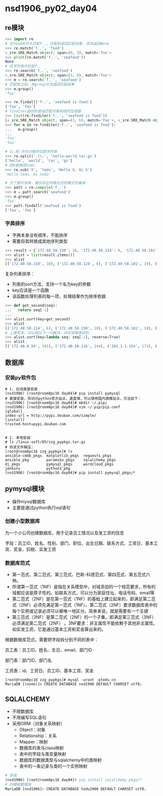 # nsd1906_py02_day04

## re模块

```python
>>> import re
# 在food的开头匹配f..，匹配到返回匹配对象，否则返回None
>>> re.match('f..', 'food')
<_sre.SRE_Match object; span=(0, 3), match='foo'>
>>> print(re.match('f..', 'seafood'))
None
# 在字符串中匹配f..
>>> re.search('f..', 'seafood')
<_sre.SRE_Match object; span=(3, 6), match='foo'>
>>> m = re.search('f..', 'seafood')
# 匹配到之后，用group方法返回匹配结果
>>> m.group()
'foo'

>>> re.findall('f..', 'seafood is food')
['foo', 'foo']
# finditer返回的是由匹配对象构成的生成器
>>> list(re.finditer('f..', 'seafood is food'))
[<_sre.SRE_Match object; span=(3, 6), match='foo'>, <_sre.SRE_Match object; span=(11, 14), match='foo'>]
>>> for m in re.finditer('f..', 'seafood is food'):
...   m.group()
... 
'foo'
'foo'

# 以.和-作为分隔符切割字符串
>>> re.split('-|\.', 'hello-world.tar.gz')
['hello', 'world', 'tar', 'gz']
# 把X替换成tedu
>>> re.sub('X', 'tedu', 'Hello X. Hi X')
'Hello tedu. Hi tedu'

# 为了提升效率，建议将正则表达式的模式先编译
>>> patt = re.compile('f..')
>>> m = patt.search('seafood')
>>> m.group()
'foo'
>>> patt.findall('seafood is food')
['foo', 'foo']
```

### 字典排序

- 字典本身没有顺序，不能排序
- 需要将其转换成其他序列类型

```python
>>> result = {'172.40.58.150': 10, '172.40.58.124': 6, '172.40.58.101': 10, '127.0.0.1': 121, '192.168.4.254': 103, '192.168.2.254': 110, '201.1.1.254': 173, '201.1.2.254': 119, '172.40.0.54': 391, '172.40.50.116': 244}
>>> alist = list(result.items())
>>> alist
[('172.40.58.150', 10), ('172.40.58.124', 6), ('172.40.58.101', 10), ('127.0.0.1', 121), ('192.168.4.254', 103), ('192.168.2.254', 110), ('201.1.1.254', 173), ('201.1.2.254', 119), ('172.40.0.54', 391), ('172.40.50.116', 244)]
```

复杂列表排序：

- 列表的sort方法，支持一个名为key的参数
- key应该是一个函数
- 该函数处理列表的每一项，处理结果作为排序依据

```python
>>> def get_second(seq):
...   return seq[-1]
... 
>>> alist.sort(key=get_second)
>>> alist
[('172.40.58.124', 6), ('172.40.58.150', 10), ('172.40.58.101', 10), ('192.168.4.254', 103), ('192.168.2.254', 110), ('201.1.2.254', 119), ('127.0.0.1', 121), ('201.1.1.254', 173), ('172.40.50.116', 244), ('172.40.0.54', 391)]
# 上面写法，可以用以下一行解决，并实现降序排列
>>> alist.sort(key=lambda seq: seq[-1], reverse=True)
>>> alist
[('172.40.0.54', 391), ('172.40.50.116', 244), ('201.1.1.254', 173), ('127.0.0.1', 121), ('201.1.2.254', 119), ('192.168.2.254', 110), ('192.168.4.254', 103), ('172.40.58.150', 10), ('172.40.58.101', 10), ('172.40.58.124', 6)]
```



## 数据库

### 安装py软件包

```shell
# 1. 在线直接安装
(nsd1906) [root@room8pc16 day04]# pip install pymysql
# 直接安装，将访问python官方站点，速度慢，可以使用国内镜像站点，方法如下：
(nsd1906) [root@room8pc16 day04]# mkdir ~/.pip/
(nsd1906) [root@room8pc16 day04]# vim ~/.pip/pip.conf 
[global]
index-url = http://pypi.douban.com/simple/
[install]
trusted-host=pypi.douban.com


# 2. 本地安装
# ls /linux-soft/05/zzg_pypkgs.tar.gz
# 将该文件解压:
[root@room8pc16 zzg_pypkgs]# ls
ansible-cmdb_pkgs  matplotlib_pkgs  requests_pkgs
ansible_pkg        paramiko_pkgs    sqlalchemy_pkgs
dj_pkgs            pymysql_pkgs     wordcloud_pkgs
jenkins            python3_pkg
(nsd1906) [root@room8pc16 day04]# pip install pymysql_pkgs/*
```

## pymysql模块

- 操作mysql数据库
- 主要是通过python执行sql语句

### 创建小型数据库

为一个小公司创建数据库，用于记录员工情况以及发工资的信息

字段：员工ID、姓名、性别、部门、职位、出生日期、联系方式、工资日、基本工资、奖金、扣税、实发工资

### 数据库范式

- 第一范式、第二范式、第三范式、巴斯-科德范式、第四范式、第五范式六种。
- 所谓第一范式（1NF）是指在关系模型中，对域添加的一个规范要求，所有的域都应该是原子性的。如联系方式，可以分为家庭住址、电话号码、email等
- 第二范式（2NF）是在第一范式（1NF）的基础上建立起来的，即满足第二范式（2NF）必须先满足第一范式（1NF）。第二范式（2NF）要求数据库表中的每个实例或记录必须可以被唯一地区分。简单来说，就是需要有一个主键
- 第三范式（3NF）是第二范式（2NF）的一个子集，即满足第三范式（3NF）必须满足第二范式（2NF） 。3NF要求：非主属性不能依赖于其他非主属性。如实发工资，它是通过基本工资和奖金算出来的。

根据数据库范式，需要把字段拆分到不同的表中：

员工表：员工ID、姓名、生日、email、部门ID

部门表：部门ID、部门名

工资表：id、工资日、员工ID、基本工资、奖金

```shell
[root@room8pc16 zzg_pypkgs]# mysql -uroot -ptedu.cn
MariaDB [(none)]> CREATE DATABASE nsd1906 DEFAULT CHARSET utf8;
```

## SQLALCHEMY

- 不限数据库
- 不用编写SQL语句
- 采用ORM（对象关系映射）
  - Object：对象
  - Relationship：关系
  - Mapper：映射
  - 数据库的表与class映射
  - 表中的字段与类变量映射
  - 数据库的数据类型与sqlalchemy中的类映射
  - 表中的一条记录与类的一个实例映射

```python
# 安装
(nsd1906) [root@room8pc16 day04]# pip install sqlalchemy_pkgs/*
# 创建新数据库
MariaDB [nsd1906]> CREATE DATABASE tedu1906 DEFAULT CHARSET utf8;
```











